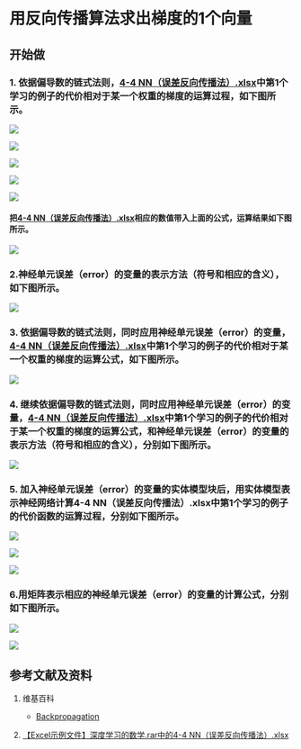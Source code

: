 # 用反向传播算法求出梯度的1个向量

## 开始做

### 1. 依据偏导数的链式法则，[4-4 NN（误差反向传播法）.xlsx](http://www.ituring.com.cn/book/2593)中第1个学习的例子的代价相对于某一个权重的梯度的运算过程，如下图所示。

![](/images/体验神经网络中的数学原理/用反向传播算法求出梯度的1个向量/1a1.jpg)

![](/images/体验神经网络中的数学原理/用反向传播算法求出梯度的1个向量/1a2.jpg)

![](/images/体验神经网络中的数学原理/用反向传播算法求出梯度的1个向量/1a3.jpg)

![](/images/体验神经网络中的数学原理/用反向传播算法求出梯度的1个向量/1a4.jpg)

![](/images/体验神经网络中的数学原理/用反向传播算法求出梯度的1个向量/1a5.jpg)

#### 把[4-4 NN（误差反向传播法）.xlsx](http://www.ituring.com.cn/book/2593)相应的数值带入上面的公式，运算结果如下图所示。

![](/images/体验神经网络中的数学原理/用反向传播算法求出梯度的1个向量/1a6.jpg)

### 2.神经单元误差（error）的变量的表示方法（符号和相应的含义），如下图所示。

![](/images/体验神经网络中的数学原理/用反向传播算法求出梯度的1个向量/2a1.jpg)

### 3. 依据偏导数的链式法则，同时应用神经单元误差（error）的变量，[4-4 NN（误差反向传播法）.xlsx](http://www.ituring.com.cn/book/2593)中第1个学习的例子的代价相对于某一个权重的梯度的运算公式，如下图所示。

![](/images/体验神经网络中的数学原理/用反向传播算法求出梯度的1个向量/3a1.jpg)

### 4. 继续依据偏导数的链式法则，同时应用神经单元误差（error）的变量，[4-4 NN（误差反向传播法）.xlsx](http://www.ituring.com.cn/book/2593)中第1个学习的例子的代价相对于某一个权重的梯度的运算公式，和神经单元误差（error）的变量的表示方法（符号和相应的含义），分别如下图所示。

![](/images/体验神经网络中的数学原理/用反向传播算法求出梯度的1个向量/4a1.jpg)

### 5. 加入神经单元误差（error）的变量的实体模型块后，用实体模型表示神经网络计算4-4 NN（误差反向传播法）.xlsx中第1个学习的例子的代价函数的运算过程，分别如下图所示。

![](/images/体验神经网络中的数学原理/用反向传播算法求出梯度的1个向量/5a1.jpg)

![](/images/体验神经网络中的数学原理/用反向传播算法求出梯度的1个向量/5a2.jpg)

![](/images/体验神经网络中的数学原理/用反向传播算法求出梯度的1个向量/5a3.jpg)

### 6.用矩阵表示相应的神经单元误差（error）的变量的计算公式，分别如下图所示。 

![](/images/体验神经网络中的数学原理/用反向传播算法求出梯度的1个向量/6a1.jpg)

![](/images/体验神经网络中的数学原理/用反向传播算法求出梯度的1个向量/6a2.jpg)

## 参考文献及资料

1. 维基百科
	- [Backpropagation](https://en.wikipedia.org/wiki/Backpropagation) 

2. [【Excel示例文件】深度学习的数学.rar中的4-4 NN（误差反向传播法）.xlsx](http://www.ituring.com.cn/book/2593)